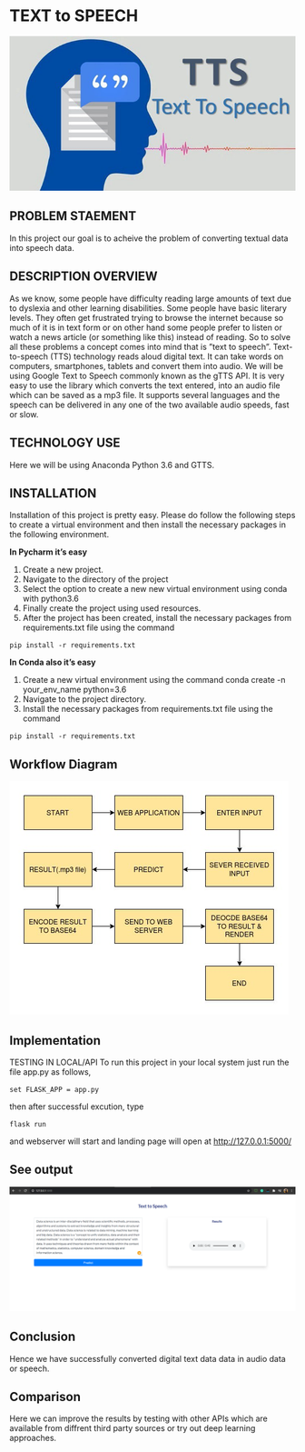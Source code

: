 # TEXT to SPEECH
![Alt Text](https://github.com/Amey23/text2speech/blob/main/pro2.webp)
<br>

## PROBLEM STAEMENT
In this project our goal is to acheive the problem of converting textual data into speech data.

## DESCRIPTION OVERVIEW

As we know, some people have difficulty reading large amounts of text due to dyslexia and other learning disabilities. Some people have basic literary levels. They often get frustrated trying to browse the internet because so much of it is in text form or on other hand some people prefer to listen or watch a news article (or something like this) instead of reading. So to solve all these problems a concept comes into mind that is ”text to speech”.
Text-to-speech (TTS) technology reads aloud digital text. It can take words on computers, smartphones, tablets and convert them into audio.
We will be using Google Text to Speech commonly known as the gTTS API. It is very easy to use the library which converts the text entered, into an audio file which can be saved as a mp3 file. It supports several languages and the speech can be delivered in any one of the two available audio speeds, fast or slow.

## TECHNOLOGY USE
Here we will be using Anaconda Python 3.6 and GTTS.

## INSTALLATION
Installation of this project is pretty easy. Please do follow the following steps to create a virtual environment and then install the necessary packages in the following environment.

**In Pycharm it’s easy** 

1. Create a new project.
2. Navigate to the directory of the project
3. Select the option to create a new new virtual environment using conda with python3.6
4. Finally create the project using used resources.
5. After the project has been created, install the necessary packages from requirements.txt file using the command 
```
pip install -r requirements.txt
```

**In Conda also it’s easy**

1. Create a new virtual environment using the command
    conda create -n your_env_name python=3.6
2. Navigate to the project directory.
3. Install the necessary packages from requirements.txt file using the command    
```
pip install -r requirements.txt
```

## Workflow Diagram
![Alt Text](https://github.com/Amey23/text2speech/blob/main/workkflow.jpg)
<br>

## Implementation

TESTING IN LOCAL/API
To run this project in your local system just run the file app.py as follows,
```
set FLASK_APP = app.py
```
then after successful excution, type
```
flask run
```
and webserver will start and landing page will open at http://127.0.0.1:5000/

## See output
![Alt Text](https://github.com/Amey23/text2speech/blob/main/Capture.PNG)
<br>

## Conclusion
Hence we have successfully converted digital text data data in audio data or speech.

## Comparison
Here we can improve the results by testing with other APIs which are available from diffrent third party sources or try out deep learning approaches.
